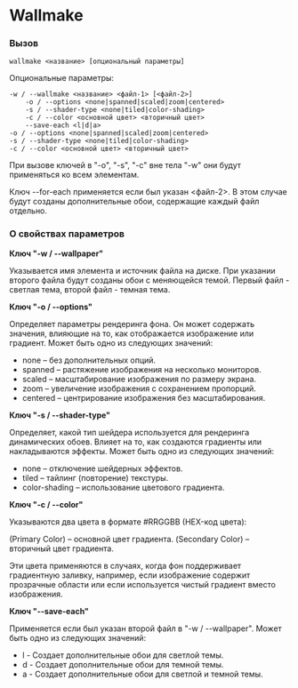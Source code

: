# Wallmake

### Вызов

    wallmake <название> [опциональный параметры]

Опциональные параметры:

    -w / --wallmake <название> <файл-1> [<файл-2>]
        -o / --options <none|spanned|scaled|zoom|centered>
        -s / --shader-type <none|tiled|color-shading>
        -c / --color <основной цвет> <вторичный цвет>
        --save-each <l|d|a>
    -o / --options <none|spanned|scaled|zoom|centered>
    -s / --shader-type <none|tiled|color-shading>
    -c / --color <основной цвет> <вторичный цвет>

При вызове ключей в "-o", "-s", "-c" вне тела "-w" они будут применяться ко всем элементам.

Ключ --for-each применяется если был указан <файл-2>.
В этом случае будут созданы дополнительные обои, содержащие каждый файл отдельно.

### О свойствах параметров

**Ключ "-w / --wallpaper"**

Указывается имя элемента и источник файла на диске. При указании второго файла будут созданы обои с меняющейся темой. Первый файл - светлая тема, второй файл - темная тема.

**Ключ "-o / --options"**

Определяет параметры рендеринга фона. Он может содержать значения, влияющие на то, как отображается изображение или градиент. Может быть одно из следующих значений:

* none – без дополнительных опций.
* spanned – растяжение изображения на несколько мониторов.
* scaled – масштабирование изображения по размеру экрана.
* zoom – увеличение изображения с сохранением пропорций.
* centered – центрирование изображения без масштабирования.

**Ключ "-s / --shader-type"**

Определяет, какой тип шейдера используется для рендеринга динамических обоев. Влияет на то, как создаются градиенты или накладываются эффекты. Может быть одно из следующих значений:

* none – отключение шейдерных эффектов.
* tiled – тайлинг (повторение) текстуры.
* color-shading – использование цветового градиента.

**Ключ "-c / --color"**

Указываются два цвета в формате #RRGGBB (HEX-код цвета):

<pcolor> (Primary Color) – основной цвет градиента.
<scolor> (Secondary Color) – вторичный цвет градиента.

Эти цвета применяются в случаях, когда фон поддерживает градиентную заливку, например, если изображение содержит прозрачные области или если используется чистый градиент вместо изображения.

**Ключ "--save-each"**

Применяется если был указан второй файл в "-w / --wallpaper". Может быть одно из следующих значений:

* l - Создает дополнительные обои для светлой темы.
* d - Создает дополнительные обои для темной темы.
* a - Создает дополнительные обои для светлой и темной темы.